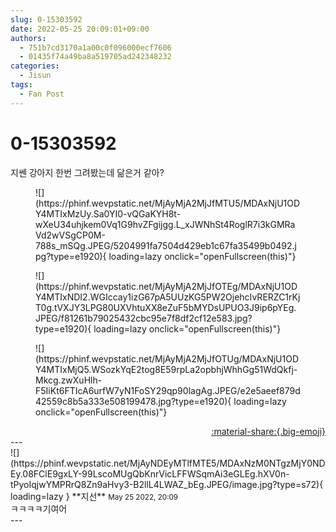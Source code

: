 ```yaml
---
slug: 0-15303592
date: 2022-05-25 20:09:01+09:00
authors:
  - 751b7cd3170a1a00c0f096000ecf7606
  - 01435f74a49ba8a519705ad242348232
categories:
  - Jisun
tags:
  - Fan Post
---
```


# 0-15303592

<div class="post-container" markdown="1">
<div class="content-container md-sidebar__scrollwrap" markdown="1">

지쎈 강아지 한번 그려봤는데 닮은거 같아?
<figure markdown="1">
![](https://phinf.wevpstatic.net/MjAyMjA2MjJfMTU5/MDAxNjU1ODY4MTIxMzUy.Sa0YI0-vQGaKYH8t-wXeU34uhjkem0Vq1G9hvZFgijgg.L_xJWNhSt4RoglR7i3kGMRaVd2wVSgCP0M-788s_mSQg.JPEG/5204991fa7504d429eb1c67fa35499b0492.jpg?type=e1920){ loading=lazy onclick="openFullscreen(this)"}
</figure>

<figure markdown="1">
![](https://phinf.wevpstatic.net/MjAyMjA2MjJfOTEg/MDAxNjU1ODY4MTIxNDI2.WGIccay1izG67pA5UUzKG5PW2OjehcIvRERZC1rKjT0g.tVXJY3LPG80UXVhtuXX8eZuF5bMYDsUPUO3J9ip6pYEg.JPEG/f81261b79025432cbc95e7f8df2cf12e583.jpg?type=e1920){ loading=lazy onclick="openFullscreen(this)"}
</figure>

<figure markdown="1">
![](https://phinf.wevpstatic.net/MjAyMjA2MjJfOTUg/MDAxNjU1ODY4MTIxMjQ5.WSozkYqE2tog8E59rpLa2opbhjWhhGg51WdQkfj-Mkcg.zwXuHlh-F5IiKt6FTIcA6urfW7yN1FoSY29qp90lagAg.JPEG/e2e5aeef879d42559c8b5a333e508199478.jpg?type=e1920){ loading=lazy onclick="openFullscreen(this)"}
</figure>


</div>
</div>

<div style="text-align: right;" markdown="1">
<a href="https://weverse.io/fromis9/fanpost/0-15303592" style="text-align: right;">:material-share:{.big-emoji}</a>
</div>
---

<div class="comments-container md-sidebar__scrollwrap" markdown="1">
<div class="comment" markdown="1">
<div class='id-container' markdown="1">
![](https://phinf.wevpstatic.net/MjAyNDEyMTlfMTE5/MDAxNzM0NTgzMjY0NDEy.08FClE9gxLY-99LscoMUgQbKnrVicLFFWSqmAi3eGLEg.hXV0n-tPyoIqjwYMPRrQ8Zn9aHvy3-B2llL4LWAZ_bEg.JPEG/image.jpg?type=s72){ loading=lazy }
**<span class="artist">지선</span>** <small>May 25 2022, 20:09</small><br>
</div>
<div class='comment-body' markdown="1">
ㅋㅋㅋㅋ기여어
</div>
</div>
</div>
---
